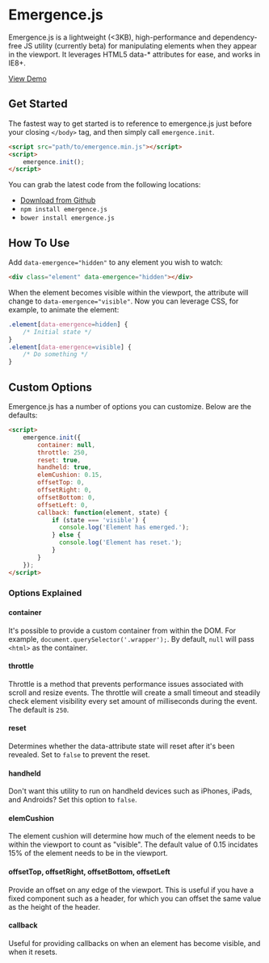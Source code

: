 # Emergence.js
Emergence.js is a lightweight (<3KB), high-performance and dependency-free JS utility (currently beta) for manipulating elements when they appear in the viewport. It leverages HTML5 data-* attributes for ease, and works in IE8+.

[View Demo](http://codepen.io/xtianmiller/pen/QpmGxL)

## Get Started
The fastest way to get started is to reference to emergence.js just before your closing `</body>` tag, and then simply call `emergence.init`.

```html
<script src="path/to/emergence.min.js"></script>
<script>
	emergence.init();
</script>
```

You can grab the latest code from the following locations:

- [Download from Github](https://github.com/xtianmiller/emergence.js/archive/master.zip)
- `npm install emergence.js`
- `bower install emergence.js`

## How To Use
Add `data-emergence="hidden"` to any element you wish to watch:

```html
<div class="element" data-emergence="hidden"></div>
```

When the element becomes visible within the viewport, the attribute will change to `data-emergence="visible"`. Now you can leverage CSS, for example, to animate the element:

```css
.element[data-emergence=hidden] {
    /* Initial state */
}
.element[data-emergence=visible] {
    /* Do something */
}
```

## Custom Options
Emergence.js has a number of options you can customize. Below are the defaults:

```html
<script>
	emergence.init({
		container: null,
		throttle: 250,
		reset: true,
		handheld: true,
		elemCushion: 0.15,
		offsetTop: 0,
		offsetRight: 0,
		offsetBottom: 0,
		offsetLeft: 0,
		callback: function(element, state) {
		    if (state === 'visible') {
		      console.log('Element has emerged.');
		    } else {
		      console.log('Element has reset.');
		    }
		}
	});
</script>
```

### Options Explained
#### container
It's possible to provide a custom container from within the DOM. For example, `document.querySelector('.wrapper');`. By default, `null` will pass `<html>` as the container.

#### throttle
Throttle is a method that prevents performance issues associated with scroll and resize events. The throttle will create a small timeout and steadily check element visibility every set amount of milliseconds during the event. The default is `250`.

#### reset
Determines whether the data-attribute state will reset after it's been revealed. Set to `false` to prevent the reset.

#### handheld
Don't want this utility to run on handheld devices such as iPhones, iPads, and Androids? Set this option to `false`.

#### elemCushion
The element cushion will determine how much of the element needs to be within the viewport to count as "visible". The default value of 0.15 incidates 15% of the element needs to be in the viewport.

#### offsetTop, offsetRight, offsetBottom, offsetLeft
Provide an offset on any edge of the viewport. This is useful if you have a fixed component such as a header, for which you can offset the same value as the height of the header.

#### callback
Useful for providing callbacks on when an element has become visible, and when it resets.
